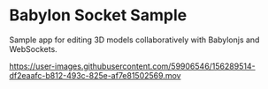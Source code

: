 # Babylon Socket Sample

Sample app for editing 3D models collaboratively with Babylonjs and WebSockets.


https://user-images.githubusercontent.com/59906546/156289514-df2eaafc-b812-493c-825e-af7e81502569.mov

